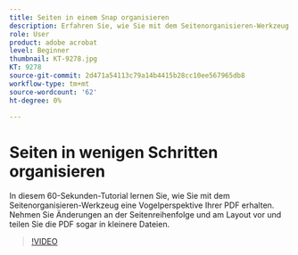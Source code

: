 ```yaml
---
title: Seiten in einem Snap organisieren
description: Erfahren Sie, wie Sie mit dem Seitenorganisieren-Werkzeug eine Vogelperspektive Ihrer PDF anzeigen
role: User
product: adobe acrobat
level: Beginner
thumbnail: KT-9278.jpg
KT: 9278
source-git-commit: 2d471a54113c79a14b4415b28cc10ee567965db8
workflow-type: tm+mt
source-wordcount: '62'
ht-degree: 0%

---
```


# Seiten in wenigen Schritten organisieren

In diesem 60-Sekunden-Tutorial lernen Sie, wie Sie mit dem Seitenorganisieren-Werkzeug eine Vogelperspektive Ihrer PDF erhalten. Nehmen Sie Änderungen an der Seitenreihenfolge und am Layout vor und teilen Sie die PDF sogar in kleinere Dateien.

>[!VIDEO](https://video.tv.adobe.com/v/338278?hidetitle=true)

